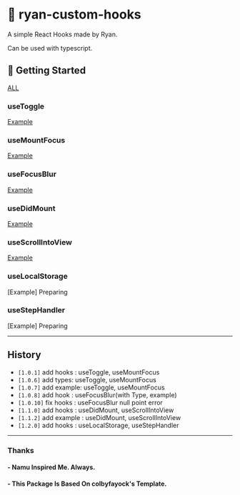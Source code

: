 # 🧰 ryan-custom-hooks

A simple React Hooks made by Ryan.

Can be used with typescript.

## 🚀 Getting Started

[ALL](https://github.com/teamslogup/sk-carpet-admin/tree/main/example/index.html)

### useToggle

[Example](https://codesandbox.io/s/usetoggleexample-tnqd4)

### useMountFocus

[Example](https://codesandbox.io/s/usemountfocusexample-wynuh?file=/src/App.js)

### useFocusBlur

[Example](https://codesandbox.io/s/usefocusblurexample-9cpjd?file=/src/App.js)

### useDidMount

[Example](https://codesandbox.io/s/usedidmount-example-1zwew?file=/src/App.js)

### useScrollIntoView

[Example](https://codesandbox.io/s/usescrollintoview-example-s0650?file=/src/App.js)

### useLocalStorage

[Example] Preparing

### useStepHandler

[Example] Preparing

---
## History

- `[1.0.1]` add hooks : useToggle, useMountFocus
- `[1.0.6]` add types: useToggle, useMountFocus 
- `[1.0.7]` add example: useToggle, useMountFocus 
- `[1.0.8]` add hook : useFocusBlur(with Type, example)
- `[1.0.10]` fix hooks : useFocusBlur null point error
- `[1.1.0]` add hooks : useDidMount, useScrollIntoView
- `[1.1.2]` add example : useDidMount, useScrollIntoView
- `[1.2.0]` add hooks : useLocalStorage, useStepHandler


---
### Thanks
#### - Namu Inspired Me. Always.
#### - This Package Is Based On colbyfayock's Template.

